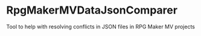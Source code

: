 # RpgMakerMVDataJsonComparer
Tool to help with resolving conflicts in JSON files in RPG Maker MV projects
